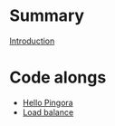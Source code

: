 # Summary

[Introduction](README.md)

# Code alongs

- [Hello Pingora](step1/README.md)
- [Load balance](step2/README.md)
